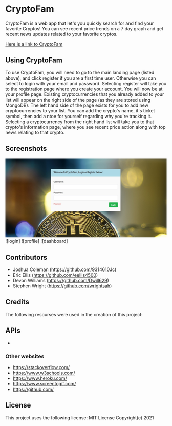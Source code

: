 # CryptoFam

CryptoFam is a web app that let's you quickly search for and find your favorite Cryptos! You can see recent price trends on a 7 day graph and get recent news updates related to your favorite cryptos.

<a href = "https://evening-reaches-40912.herokuapp.com/">Here is a link to CryptoFam</a>

## Using CryptoFam

To use CryptoFam, you will need to go to the main landing page (listed above), and click register if you are a first time user. Otherwise you can select to login with your email and password. Selecting register will take you to the registration page where you create your account. You will now be at your profile page. Existing cryptocurrencies that you already added to your list will appear on the right side of the page (as they are stored using MongoDB). The left hand side of the page exists for you to add new cryptocurrencies to your list. You can add the crypto's name, it's ticket symbol, then add a ntoe for yourself regarding why you're tracking it. Selecting a cryptocurrency from the right hand list will take you to that crypto's information page, where you see recent price action along with top news relating to that crypto.

## Screenshots

![registration](./client/src/utils/images/loginpage.jpg)
![login]
![profile]
![dashboard]

## Contributors

- Joshua Coleman (https://github.com/9314610Jc)
- Eric Ellis (https://github.com/eellis4500)
- Devon Williams (https://github.com/Dwill629)  
- Stephen Wright (https://github.com/wrightsah)  

## Credits

The following resourses were used in the creation of this project:

APIs
- 
- 

### Other websites

- https://stackoverflow.com/
- https://www.w3schools.com/
- https://www.heroku.com/
- https://www.screentogif.com/
- https://github.com/

## License

This project uses the following license: MIT License Copyright(c) 2021
